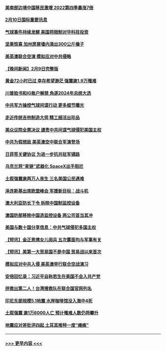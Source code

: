 #### [美南部边境中国移民激增 2022第四季暴涨7倍](../pages/prog202/a103646485.md?t=02102143) 
#### [2月10日国际重要讯息](../pages/prog202/a103646500.md?t=02102143) 
#### [气球事件持续发酵 美国将限制对华科技投资](../pages/prog202/a103646489.md?t=02102143) 
#### [坚果惊喜 加州房屋墙内涌出300公斤橡子](../pages/prog202/a103646493.md?t=02102143) 
#### [美英澳联合空演 模拟应对中共侵略](../pages/prog202/a103646369.md?t=02102143) 
#### [【晚间新闻】2月9日完整版](../pages/prog202/a103646348.md?t=02102143) 
#### [黄金72小时已过 幸存希望渺茫 强震逾1.9万罹难](../pages/prog202/a103646375.md?t=02102143) 
#### [川普脸书和IG账户解禁 角逐2024年总统大选](../pages/prog202/a103646339.md?t=02102143) 
#### [中共军方操控气球间谍行动 更多细节曝光](../pages/prog202/a103646281.md?t=02102143) 
#### [走近传统吉他制造大师 精工细活出珍品](../pages/prog202/a103646226.md?t=02102143) 
#### [美众议院全票决议 谴责中共间谍气球侵犯美国主权](../pages/prog202/a103646235.md?t=02102143) 
#### [中共为假想敌 美英澳空中联合军演登场](../pages/prog202/a103646212.md?t=02102143) 
#### [日菲签关键协议 为进一步抗共驻军铺路](../pages/prog202/a103646236.md?t=02102143) 
#### [乌克兰将“星链”武器化 SpaceX出手阻拦](../pages/prog202/a103646215.md?t=02102143) 
#### [土叙强震逾两万人丧生 三名美国公民遇难](../pages/prog202/a103646217.md?t=02102143) 
#### [泽连斯基出席欧盟峰会 军援新目标：战斗机](../pages/prog202/a103646218.md?t=02102143) 
#### [澳大利亚防长下令 拆除中国制监控设备](../pages/prog202/a103646072.md?t=02102143) 
#### [澳国防部移除中国造监控设备 两公司首当其冲](../pages/prog202/a103646107.md?t=02102143) 
#### [美国与数十国分享信息：中共气球侵犯多国主权](../pages/prog202/a103646069.md?t=02102143) 
#### [【短讯】金正恩携女儿阅兵 五次露面均与军事有关](../pages/prog202/a103646074.md?t=02102143) 
#### [【短讯】美第一大贸易国不是中国 贸易战以来首次](../pages/prog202/a103646076.md?t=02102143) 
#### [模拟应对中共入侵 美英澳举行联合空战演习](../pages/prog202/a103646043.md?t=02102143) 
#### [安倍回忆录：习近平自称若生在美国不会入共产党](../pages/prog202/a103645938.md?t=02102143) 
#### [拼救出第二人！台湾搜救队在联合国官网列名](../pages/prog202/a103645848.md?t=02102143) 
#### [印尼东部规模5.1地震 水岸咖啡馆没入海中4死](../pages/prog202/a103645884.md?t=02102143) 
#### [土叙强震 逾1万6000人亡 预计罹难人数仍将攀升](../pages/prog202/a103645857.md?t=02102143) 
#### [地震应对差批评四起 土耳其推特一度“瘫痪”](../pages/prog202/a103645816.md?t=02102143) 

----
#### [ >>> 更早内容 <<< ](../indexes/prog202-earlier.md)
